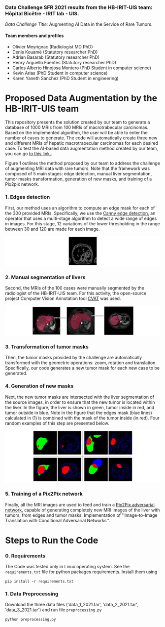 ### Data Challenge SFR 2021 results from the **HB-IRIT-UIS team:** Hôpital Bicêtre - IRIT lab - UIS.

*Data Challenge Title:* Augmenting AI Data in the Service of Rare Tumors.

#### Team members and profiles
- Olivier Meyrignac (Radiologist MD PhD)
- Denis Kouamé (Statutory researcher PhD)
- Adrian Basarab (Statutory researcher PhD)
- Henry Arguello Fuentes (Statutory researcher PhD)
- Carlos Alberto Hinojosa Montero (PhD Student in computer science)
- Kevin Arias (PhD Student in computer science)
- Karen Yaneth Sánchez (PhD Student in engineering)

# Proposed Data Augmentation by the HB-IRIT-UIS team

This repository presents the solution created by our team to generate a database of 1000 MRIs from 100 MRIs of macrotrabecular carcinomas.
Based on the implemented algorithm, the user will be able to enter the number of cases to generate. The code will automatically create three new and different MRIs of hepatic macrotrabecular carcinomas for each desired case. To test the AI-based data augmentation method created by our team, you can go [to this link.]().

Figure 1 outlines the method proposed by our team to address the challenge of augmenting MRI data with rare tumors.
Note that the framework was composed of 5 main stages: edge detection, manual liver segmentation, tumor masks transformation, generation of new masks, and training of a Pix2pix network.

### 1. Edges detection

First, our method uses an algorithm to compute an edge mask for each of the 300 provided MRIs. Specifically, we use the [Canny edge detection](https://github.com/csbanon/canny-edge-detector), an operator that uses a multi-stage algorithm to detect a wide range of edges in images. For this stage, 12 variations of the lower thresholding in the range between 30 and 120 are made for each image.

![edges](figs/edges.png)



### 2. Manual segmentation of livers

Second, the MRIs of the 100 cases were manually segmented by the radiologist of the HB-IRIT-UIS team. For this activity, the open-source project Computer Vision Annotation tool [CVAT](https://cvat.org/auth/login) was used.

![fig2](figs/FIG2_livers.png)


### 3. Transformation of tumor masks

Then, the tumor masks provided by the challenge are automatically transformed with the geometric operations: zoom, rotation and translation. Specifically, our code generates a new tumor mask for each new case to be generated.

### 4. Generation of new masks

Next, the new tumor masks are intersected with the liver segmentation of the source images, in order to ensure that the new tumor is located within the liver. In the figure, the liver is shown in green, tumor inside in red, and tumor outside in blue. Note in the figure that the edges mask (blue lines) calculated in (1) is combined with the mask of the tumor inside (in red). Four random examples of this step are presented below.

![fig1](figs/FIG1.png)

### 5. Training of a Pix2Pix network

Finally, all the MRI images are used to feed and train a [Pix2Pix adversarial network](https://arxiv.org/abs/1611.07004), capable of generating completely new MRI images of the liver with tumors, from edges and tumor masks. Implementation of ''Image-to-Image Translation with Conditional Adversarial Networks''.


# Steps to Run the Code
### 0. Requirements
The Code was tested only in Linux operating system. See the `requirements.txt` file for python packages requirements. Install them using
```
pip install -r requirements.txt
```
### 1. Data Preprocessing
Download the three data files ('data_1_2021.tar', 'data_2_2021.tar', 'data_3_2021.tar') and run file `preprocessing.py`
```
python preprocessing.py
```
 
